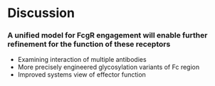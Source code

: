 # Discussion



### A unified model for FcgR engagement will enable further refinement for the function of these receptors
  - Examining interaction of multiple antibodies
  - More precisely engineered glycosylation variants of Fc region
  - Improved systems view of effector function
